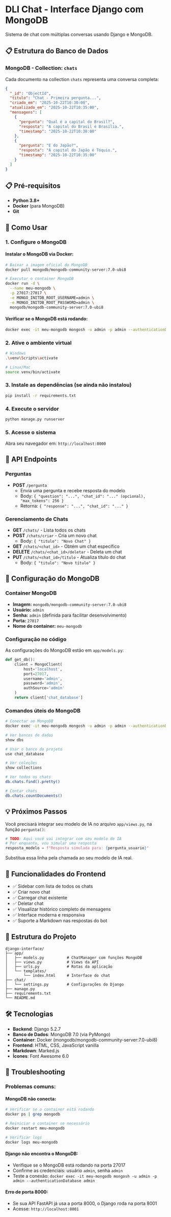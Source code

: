 # DLI Chat - Interface Django com MongoDB

Sistema de chat com múltiplas conversas usando Django e MongoDB.

## 📋 Estrutura do Banco de Dados

### MongoDB - Collection: `chats`

Cada documento na collection `chats` representa uma conversa completa:

```json
{
  "_id": "ObjectId",
  "titulo": "Chat - Primeira pergunta...",
  "criado_em": "2025-10-22T10:30:00",
  "atualizado_em": "2025-10-22T10:35:00",
  "mensagens": [
    {
      "pergunta": "Qual é a capital do Brasil?",
      "resposta": "A capital do Brasil é Brasília.",
      "timestamp": "2025-10-22T10:30:00"
    },
    {
      "pergunta": "E do Japão?",
      "resposta": "A capital do Japão é Tóquio.",
      "timestamp": "2025-10-22T10:35:00"
    }
  ]
}
```

## 📋 Pré-requisitos

- **Python 3.8+**
- **Docker** (para MongoDB)
- **Git**

## 🚀 Como Usar

### 1. Configure o MongoDB

#### Instalar o MongoDB via Docker:
```bash
# Baixar a imagem oficial do MongoDB
docker pull mongodb/mongodb-community-server:7.0-ubi8

# Executar o container MongoDB
docker run -d \
  --name meu-mongodb \
  -p 27017:27017 \
  -e MONGO_INITDB_ROOT_USERNAME=admin \
  -e MONGO_INITDB_ROOT_PASSWORD=admin \
  mongodb/mongodb-community-server:7.0-ubi8
```

#### Verificar se o MongoDB está rodando:
```bash
docker exec -it meu-mongodb mongosh -u admin -p admin --authenticationDatabase admin
```

### 2. Ative o ambiente virtual

```bash
# Windows
.\venv\Scripts\activate

# Linux/Mac
source venv/bin/activate
```

### 3. Instale as dependências (se ainda não instalou)

```bash
pip install -r requirements.txt
```

### 4. Execute o servidor

```bash
python manage.py runserver
```

### 5. Acesse o sistema

Abra seu navegador em: `http://localhost:8000`

## 📡 API Endpoints

### Perguntas

- **POST** `/pergunta`
  - Envia uma pergunta e recebe resposta do modelo
  - Body: `{ "question": "...", "chat_id": "..." (opcional), "max_tokens": 256 }`
  - Retorna: `{ "response": "...", "chat_id": "..." }`

### Gerenciamento de Chats

- **GET** `/chats/` - Lista todos os chats
- **POST** `/chats/criar` - Cria um novo chat
  - Body: `{ "titulo": "Novo Chat" }`
- **GET** `/chats/<chat_id>` - Obtém um chat específico
- **DELETE** `/chats/<chat_id>/deletar` - Deleta um chat
- **PUT** `/chats/<chat_id>/titulo` - Atualiza título do chat
  - Body: `{ "titulo": "Novo título" }`

## 🔧 Configuração do MongoDB

### Container MongoDB
- **Imagem:** `mongodb/mongodb-community-server:7.0-ubi8`
- **Usuário:** `admin`
- **Senha:** `admin` (definida para facilitar desenvolvimento)
- **Porta:** `27017`
- **Nome do container:** `meu-mongodb`

### Configuração no código
As configurações do MongoDB estão em `app/models.py`:

```python
def get_db():
    client = MongoClient(
        host='localhost',
        port=27017,
        username='admin',
        password='admin',
        authSource='admin'
    )
    return client['chat_database']
```

### Comandos úteis do MongoDB
```bash
# Conectar ao MongoDB
docker exec -it meu-mongodb mongosh -u admin -p admin --authenticationDatabase admin

# Ver bancos de dados
show dbs

# Usar o banco do projeto
use chat_database

# Ver coleções
show collections

# Ver todos os chats
db.chats.find().pretty()

# Contar chats
db.chats.countDocuments()
```

## 💡 Próximos Passos

Você precisará integrar seu modelo de IA no arquivo `app/views.py`, na função `pergunta()`:

```python
# TODO: Aqui você vai integrar com seu modelo de IA
# Por enquanto, vou simular uma resposta
resposta_modelo = f"Resposta simulada para: {pergunta_usuario}"
```

Substitua essa linha pela chamada ao seu modelo de IA real.

## 🎨 Funcionalidades do Frontend

- ✅ Sidebar com lista de todos os chats
- ✅ Criar novo chat
- ✅ Carregar chat existente
- ✅ Deletar chat
- ✅ Visualizar histórico completo de mensagens
- ✅ Interface moderna e responsiva
- ✅ Suporte a Markdown nas respostas do bot

## 📂 Estrutura do Projeto

```
django-interface/
├── app/
│   ├── models.py          # ChatManager com funções MongoDB
│   ├── views.py           # Views da API
│   ├── urls.py            # Rotas da aplicação
│   └── templates/
│       └── index.html     # Interface do chat
├── chat/
│   └── settings.py        # Configurações do Django
├── manage.py
├── requirements.txt
└── README.md
```

## 🛠️ Tecnologias

- **Backend**: Django 5.2.7
- **Banco de Dados**: MongoDB 7.0 (via PyMongo)
- **Container**: Docker (mongodb/mongodb-community-server:7.0-ubi8)
- **Frontend**: HTML, CSS, JavaScript vanilla
- **Markdown**: Marked.js
- **Ícones**: Font Awesome 6.0

## 🔧 Troubleshooting

### Problemas comuns:

#### MongoDB não conecta:
```bash
# Verificar se o container está rodando
docker ps | grep mongodb

# Reiniciar o container se necessário
docker restart meu-mongodb

# Verificar logs
docker logs meu-mongodb
```

#### Django não encontra o MongoDB:
- Verifique se o MongoDB está rodando na porta 27017
- Confirme as credenciais: usuário `admin`, senha `admin`
- Teste a conexão: `docker exec -it meu-mongodb mongosh -u admin -p admin --authenticationDatabase admin`

#### Erro de porta 8000:
- Se sua API FastAPI já usa a porta 8000, o Django roda na porta 8001
- Acesse: `http://localhost:8001`

